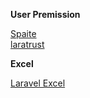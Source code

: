 **User Premission**

[Spaite](https://spatie.be/docs/laravel-permission/v5/introduction) <br/>
[laratrust](https://laratrust.santigarcor.me/)

**Excel**

[Laravel Excel](https://docs.laravel-excel.com/3.1/getting-started/)
